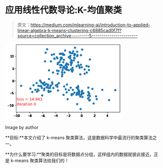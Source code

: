 # 应用线性代数导论:K-均值聚类

> 原文：<https://medium.com/mlearning-ai/introduction-to-applied-linear-algebra-k-means-clustering-c6885cad0f7f?source=collection_archive---------5----------------------->

![](img/4df5d658458e3c3257eb796d54dc5689.png)

Image by author

**目标:**本文介绍了 k-means 聚类算法，这是数据科学中最流行的聚类算法之一。

**为什么要学习:**聚类的目标是将数据点分组，这样组内的数据就彼此接近。正是 k-means 聚类算法给我们的！